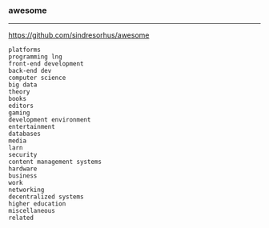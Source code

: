 ### awesome
---
https://github.com/sindresorhus/awesome

```
platforms
programming lng
front-end development
back-end dev
computer science
big data
theory
books
editors
gaming
development environment
entertainment
databases
media
larn
security
content management systems
hardware
business
work
networking
decentralized systems
higher education
miscellaneous
related
```

